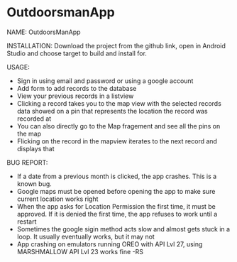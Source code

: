 # OutdoorsmanApp
NAME: OutdoorsManApp

INSTALLATION: Download the project from the github link, open in Android Studio and choose target to build and install for.

USAGE: 
- Sign in using email and password or using a google account
- Add form to add records to the database
- View your previous records in a listview
- Clicking a record takes you to the map view with the selected records data showed on a pin that represents the location the record was recorded at
- You can also directly go to the Map fragement and see all the pins on the map
- Flicking on the record in the mapview iterates to the next record and displays that

BUG REPORT:
- If a date from a previous month is clicked, the app crashes. This is a known bug.
- Google maps must be opened before opening the app to make sure current location works right
- When the app asks for Location Permission the first time, it must be approved. If it is denied the first time, the app refuses to work until a restart
- Sometimes the google sigin method acts slow and almost gets stuck in a loop. It usually eventually works, but it may not
- App crashing on emulators running OREO with API Lvl 27, using MARSHMALLOW API Lvl 23 works fine -RS
